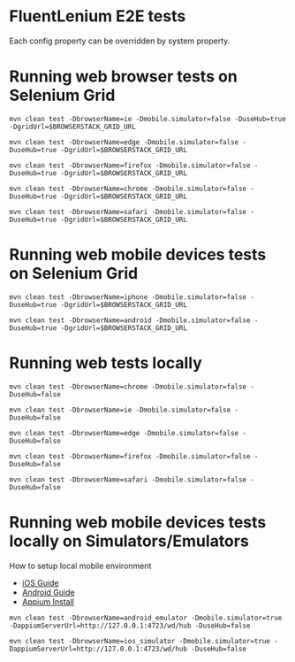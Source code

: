 # FluentLenium E2E tests

Each config property can be overridden by system property.

# Running web browser tests on Selenium Grid

`mvn clean test -DbrowserName=ie -Dmobile.simulator=false -DuseHub=true -DgridUrl=$BROWSERSTACK_GRID_URL`

`mvn clean test -DbrowserName=edge -Dmobile.simulator=false -DuseHub=true -DgridUrl=$BROWSERSTACK_GRID_URL`

`mvn clean test -DbrowserName=firefox -Dmobile.simulator=false -DuseHub=true -DgridUrl=$BROWSERSTACK_GRID_URL`

`mvn clean test -DbrowserName=chrome -Dmobile.simulator=false -DuseHub=true -DgridUrl=$BROWSERSTACK_GRID_URL`

`mvn clean test -DbrowserName=safari -Dmobile.simulator=false -DuseHub=true -DgridUrl=$BROWSERSTACK_GRID_URL`

# Running web mobile devices tests on Selenium Grid

`mvn clean test -DbrowserName=iphone -Dmobile.simulator=false -DuseHub=true -DgridUrl=$BROWSERSTACK_GRID_URL`

`mvn clean test -DbrowserName=android -Dmobile.simulator=false -DuseHub=true -DgridUrl=$BROWSERSTACK_GRID_URL`

# Running web tests locally

`mvn clean test -DbrowserName=chrome -Dmobile.simulator=false -DuseHub=false`

`mvn clean test -DbrowserName=ie -Dmobile.simulator=false -DuseHub=false`

`mvn clean test -DbrowserName=edge -Dmobile.simulator=false -DuseHub=false`

`mvn clean test -DbrowserName=firefox -Dmobile.simulator=false -DuseHub=false`

`mvn clean test -DbrowserName=safari -Dmobile.simulator=false -DuseHub=false`

# Running web mobile devices tests locally on Simulators/Emulators

How to setup local mobile environment

- [iOS Guide](https://medium.com/2359media/tutorial-automated-testing-on-ios-with-appium-test-ng-and-java-on-mac-bc115d0ec881)
- [Android Guide](https://medium.com/2359media/tutorial-automated-testing-on-android-and-ios-with-appium-testng-and-java-on-mac-210119edf323)
- [Appium Install](https://www.swtestacademy.com/appium-tutorial/)

`mvn clean test -DbrowserName=android_emulator -Dmobile.simulator=true -DappiumServerUrl=http://127.0.0.1:4723/wd/hub -DuseHub=false`

`mvn clean test -DbrowserName=ios_simulator -Dmobile.simulator=true -DappiumServerUrl=http://127.0.0.1:4723/wd/hub -DuseHub=false`
